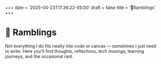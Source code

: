 +++
date = '2025-04-23T17:36:22-05:00'
draft = false
title = '💭Ramblings'
+++

# 💭 Ramblings

Not everything I do fits neatly into code or canvas — sometimes I just need to write. Here you’ll find thoughts, reflections, tech musings, learning journeys, and the occasional rant.
